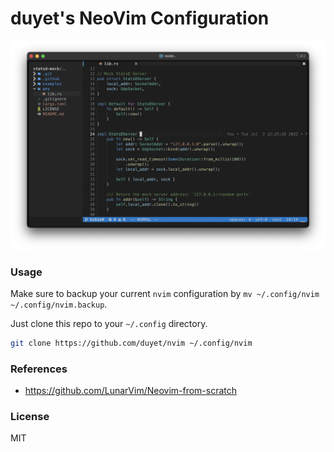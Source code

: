 # duyet's NeoVim Configuration

![](.github/screenshot/screenshot.png)

### Usage

Make sure to backup your current `nvim` configuration by `mv ~/.config/nvim ~/.config/nvim.backup`.

Just clone this repo to your `~/.config` directory. 

```bash
git clone https://github.com/duyet/nvim ~/.config/nvim
```

### References

- <https://github.com/LunarVim/Neovim-from-scratch>

### License

MIT
